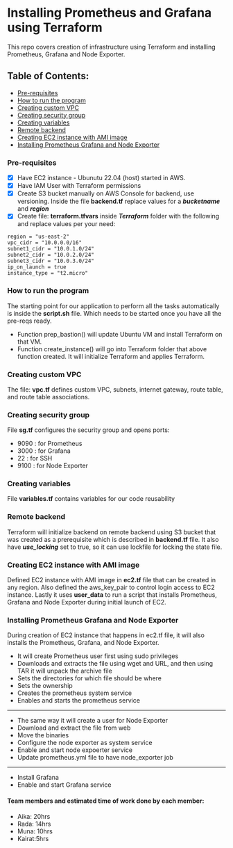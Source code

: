 # Installing Prometheus and Grafana using Terraform

This repo covers creation of infrastructure using Terraform and installing Prometheus, Grafana and Node Exporter.

## Table of Contents:
- [Pre-requisites](#pre-requisites)
- [How to run the program](#how-to-run-the-program)
- [Creating custom VPC](#creating-custom-vpc)
- [Creating security group](#creating-security-group)
- [Creating variables](#creating-variables)
- [Remote backend](#remote-backend)
- [Creating EC2 instance with AMI image](#creating-ec2-instance-with-ami-image)
- [Installing Prometheus Grafana and Node Exporter](#installing-prometheus-grafana-and-node-exporter)


### Pre-requisites
- [x] Have EC2 instance - Ubunutu 22.04 (host) started in AWS.
- [x] Have IAM User with Terraform permissions 
- [x] Create S3 bucket manually on AWS Console for backend, use versioning. Inside the file **backend.tf** replace values for a ***bucketname*** and ***region***  
- [x] Create file: **terraform.tfvars** inside ***Terraform*** folder with the following and replace values per your need:
```
region = "us-east-2"  
vpc_cidr = "10.0.0.0/16" 
subnet1_cidr = "10.0.1.0/24"
subnet2_cidr = "10.0.2.0/24"
subnet3_cidr = "10.0.3.0/24"
ip_on_launch = true
instance_type = "t2.micro"
```

### How to run the program
The starting point for our application to perform all the tasks automatically is inside the **script.sh** file. Which needs to be started once you have all the pre-reqs ready.
  - Function prep_bastion() will update Ubuntu VM and install Terraform on that VM.
  - Function create_instance() will go into Terraform folder that above function created. It will initialize Terraform and applies Terraform.

### Creating custom VPC
 The file: **vpc.tf** defines custom VPC, subnets, internet gateway, route table, and route table associations.

### Creating security group
File **sg.tf** configures the security group and opens ports:
   - 9090 : for Prometheus
   - 3000 : for Grafana
   - 22   : for SSH  
   - 9100 : for Node Exporter
  
### Creating variables
File **variables.tf** contains variables for our code reusability 

### Remote backend
Terraform will initialize backend on remote backend using S3 bucket that was created as a prerequisite which is described in **backend.tf** file. It also have ***use_locking*** set to true, so it can use lockfile for locking the state file.

### Creating EC2 instance with AMI image
Defined EC2 instance with AMI image in **ec2.tf** file that can be created in any region. Also defined the aws_key_pair to control login access to EC2 instance. Lastly it uses **user_data** to run a script that installs Prometheus, Grafana and Node Exporter during initial launch of EC2.

### Installing Prometheus Grafana and Node Exporter
During creation of EC2 instance that happens in ec2.tf file, it will also installs the Prometheus, Grafana, and Node Exporter.

* It will create Prometheus user first using sudo privileges
* Downloads and extracts the file using wget and URL, and then using TAR it will unpack the archive file
*  Sets the directories for which file should be where
* Sets the ownership
* Creates the prometheus system service
* Enables and starts the prometheus service
---
* The same way it will create a user for Node Exporter  
* Download and extract the file from web
* Move the binaries
* Configure the node exporter as system service
* Enable and start node expoerter service
* Update prometheus.yml file to have node_exporter job 
---
* Install Grafana
* Enable and start Grafana service


#### Team members and estimated time of work done by each member:
* Aika: 20hrs
* Rada: 14hrs
* Muna: 10hrs
* Kairat:5hrs